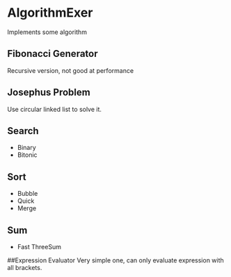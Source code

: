 # AlgorithmExer
Implements some algorithm

## Fibonacci Generator
Recursive version, not good at performance

## Josephus Problem
Use circular linked list to solve it.

## Search
 - Binary
 - Bitonic

## Sort
 - Bubble
 - Quick
 - Merge

## Sum
 - Fast ThreeSum

##Expression Evaluator
Very simple one, can only evaluate expression with all brackets.
